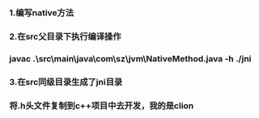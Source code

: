 ### 1.编写native方法
### 2.在src父目录下执行编译操作
### javac .\src\main\java\com\sz\jvm\NativeMethod.java -h ./jni
### 3.在src同级目录生成了jni目录
### 将.h头文件复制到c++项目中去开发，我的是clion
